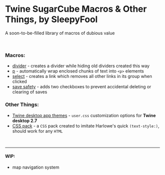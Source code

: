 # Twine SugarCube Macros & Other Things, by SleepyFool
A soon-to-be-filled library of macros of dubious value

&nbsp;

### Macros:

  - [divider](./divider_macro) - creates a divider while hiding old dividers created this way
  - [p](./p_macro) - automatically wrap enclosed chunks of text into `<p>` elements
  - [select](./select_macro) - creates a link which removes all other links in its group when clicked
  - [save safety](./save_safety/) - adds two checkboxes to prevent accidental deleting or clearing of saves

### Other Things:

  - [Twine desktop app themes](./Twine_themes) - `user.css` customization options for <b>Twine desktop 2.7</b>
  - [CSS pack](./css_pack) - a `CSS` pack created to imitate Harlowe's quick `(text-style:)`, should work for any `HTML`
  
&nbsp;

___

#### WIP:
  - map navigation system



